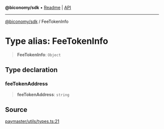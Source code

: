 **@biconomy/sdk** • [Readme](../README.md) \| [API](../globals.md)

***

[@biconomy/sdk](../README.md) / FeeTokenInfo

# Type alias: FeeTokenInfo

> **FeeTokenInfo**: `Object`

## Type declaration

### feeTokenAddress

> **feeTokenAddress**: `string`

## Source

[paymaster/utils/types.ts:21](https://github.com/bcnmy/sdk/blob/main/src/paymaster/utils/types.ts#L21)
